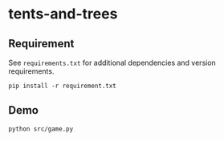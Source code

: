 # tents-and-trees

## Requirement

See `requirements.txt` for additional dependencies and version requirements.

```
pip install -r requirement.txt
```

## Demo

```
python src/game.py
```
